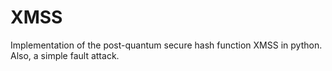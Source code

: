 # XMSS
Implementation of the post-quantum secure hash function XMSS in python. Also, a simple fault attack.
